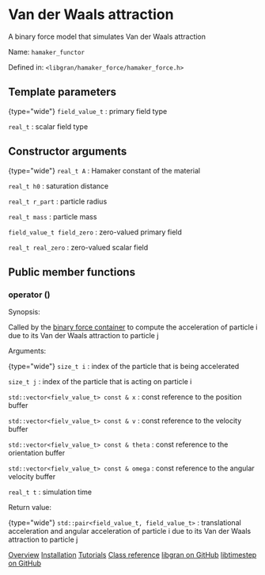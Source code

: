 # Van der Waals attraction

<tldr>
<p>A binary force model that simulates Van der Waals attraction</p>
<p>Name: <code>hamaker_functor</code></p>
<p>Defined in: <code>&lt;libgran/hamaker_force/hamaker_force.h&gt;</code></p>
</tldr>

## Template parameters

{type="wide"}
`field_value_t`
: primary field type

`real_t`
: scalar field type

## Constructor arguments

{type="wide"}
`real_t A`
: Hamaker constant of the material

`real_t h0`
: saturation distance

`real_t r_part`
: particle radius

`real_t mass`
: particle mass

`field_value_t field_zero`
: zero-valued primary field

`real_t real_zero`
: zero-valued scalar field

## Public member functions

### operator ()

Synopsis:

Called by the [binary force container](Binary-force-container.md) to compute the acceleration
of particle i due to its Van der Waals attraction to particle j

Arguments:

{type="wide"}
`size_t i`
: index of the particle that is being accelerated

`size_t j`
: index of the particle that is acting on particle i

`std::vector<fielv_value_t> const & x`
: const reference to the position buffer

`std::vector<fielv_value_t> const & v`
: const reference to the velocity buffer

`std::vector<fielv_value_t> const & theta`
: const reference to the orientation buffer

`std::vector<fielv_value_t> const & omega`
: const reference to the angular velocity buffer

`real_t t`
: simulation time

Return value:

{type="wide"}
`std::pair<field_value_t, field_value_t>`
: translational acceleration and angular acceleration of particle i due to its
Van der Waals attraction to particle j

<seealso>
<category ref="related">
   <a href="Overview.md">Overview</a>
    <a href="Installation.md">Installation</a>
    <a href="Tutorials.md">Tutorials</a>
    <a href="Class-reference.md">Class reference</a>
</category>
<category ref="external">
    <a href="https://github.com/egor-demidov/libgran">libgran on GitHub</a>
    <a href="https://github.com/egor-demidov/libtimestep">libtimestep on GitHub</a>
</category>
</seealso>
